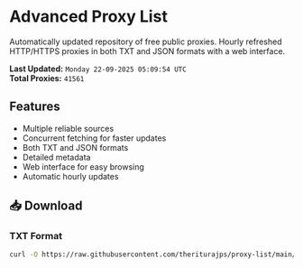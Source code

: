 # Advanced Proxy List

Automatically updated repository of free public proxies. Hourly refreshed HTTP/HTTPS proxies in both TXT and JSON formats with a web interface.

**Last Updated:** `Monday 22-09-2025 05:09:54 UTC`  
**Total Proxies:** `41561`

## Features
- Multiple reliable sources
- Concurrent fetching for faster updates
- Both TXT and JSON formats
- Detailed metadata
- Web interface for easy browsing
- Automatic hourly updates

## 📥 Download

### TXT Format
```bash
curl -O https://raw.githubusercontent.com/theriturajps/proxy-list/main/proxies.txt